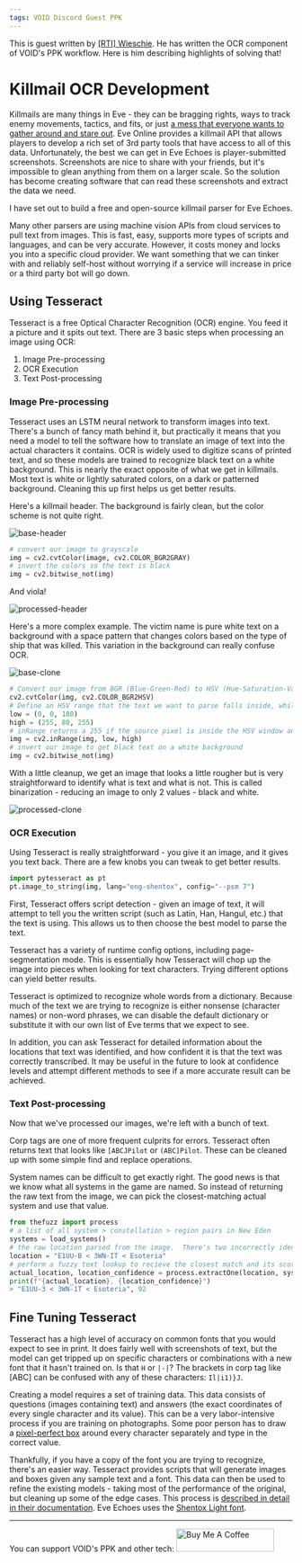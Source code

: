 ```yaml
---
tags: VOID Discord Guest PPK
---
```


This is guest written by <a href="https://discord.com/users/81774426697248768">[RTI] Wieschie</a>. He has written the OCR component of VOID's PPK workflow.
Here is him describing highlights of solving that!

# Killmail OCR Development

Killmails are many things in Eve - they can be bragging rights, ways to track enemy movements, tactics, and fits, or just [a mess that everyone wants to gather around and stare out](https://zkillboard.com/kill/104468891/). Eve Online provides a killmail API that allows players to develop a rich set of 3rd party tools that have access to all of this data. Unfortunately, the best we can get in Eve Echoes is player-submitted screenshots. Screenshots are nice to share with your friends, but it's impossible to glean anything from them on a larger scale. So the solution has become creating software that can read these screenshots and extract the data we need.

I have set out to build a free and open-source killmail parser for Eve Echoes.

Many other parsers are using machine vision APIs from cloud services to pull text from images. This is fast, easy, supports more types of scripts and languages, and can be very accurate. However, it costs money and locks you into a specific cloud provider. We want something that we can tinker with and reliably self-host without worrying if a service will increase in price or a third party bot will go down.

## Using Tesseract

Tesseract is a free Optical Character Recognition (OCR) engine. You feed it a picture and it spits out text. There are 3 basic steps when processing an image using OCR:

1. Image Pre-processing
2. OCR Execution
3. Text Post-processing

### Image Pre-processing

Tesseract uses an LSTM neural network to transform images into text. There's a bunch of fancy math behind it, but practically it means that you need a model to tell the software how to translate an image of text into the actual characters it contains. OCR is widely used to digitize scans of printed text, and so these models are trained to recognize black text on a white background. This is nearly the exact opposite of what we get in killmails. Most text is white or lightly saturated colors, on a dark or patterned background. Cleaning this up first helps us get better results.

Here's a killmail header. The background is fairly clean, but the color scheme is not quite right.

![base-header](https://i.imgur.com/mbzAuMi.png)

```python
# convert our image to grayscale
img = cv2.cvtColor(image, cv2.COLOR_BGR2GRAY)
# invert the colors so the text is black
img = cv2.bitwise_not(img)
```

And viola!

![processed-header](https://i.imgur.com/MJWg3Ao.png)

Here's a more complex example. The victim name is pure white text on a background with a space pattern that changes colors based on the type of ship that was killed. This variation in the background can really confuse OCR.

![base-clone](https://cdn.discordapp.com/attachments/1028446254864277514/1039974147108904960/image.png)

```python
# Convert our image from BGR (Blue-Green-Red) to HSV (Hue-Saturation-Value) to make this kind of filtering easier.
cv2.cvtColor(img, cv2.COLOR_BGR2HSV)
# Define an HSV range that the text we want to parse falls inside, while the background falls outside
low = (0, 0, 180)
high = (255, 80, 255)
# inRange returns a 255 if the source pixel is inside the HSV window and 0 when outside.  This will result in white text and a black background
img = cv2.inRange(img, low, high)
# invert our image to get black text on a white background
img = cv2.bitwise_not(img)
```

With a little cleanup, we get an image that looks a little rougher but is very straightforward to identify what is text and what is not. This is called binarization - reducing an image to only 2 values - black and white.

![processed-clone](https://cdn.discordapp.com/attachments/1028446254864277514/1039974146744008815/image.png)

### OCR Execution

Using Tesseract is really straightforward - you give it an image, and it gives you text back. There are a few knobs you can tweak to get better results.

```python
import pytesseract as pt
pt.image_to_string(img, lang="eng-shentox", config="--psm 7")
```

First, Tesseract offers script detection - given an image of text, it will attempt to tell you the written script (such as Latin, Han, Hangul, etc.) that the text is using. This allows us to then choose the best model to parse the text.

Tesseract has a variety of runtime config options, including page-segmentation mode. This is essentially how Tesseract will chop up the image into pieces when looking for text characters. Trying different options can yield better results.

Tesseract is optimized to recognize whole words from a dictionary. Because much of the text we are trying to recognize is either nonsense (character names) or non-word phrases, we can disable the default dictionary or substitute it with our own list of Eve terms that we expect to see.

In addition, you can ask Tesseract for detailed information about the locations that text was identified, and how confident it is that the text was correctly transcribed. It may be useful in the future to look at confidence levels and attempt different methods to see if a more accurate result can be achieved.

### Text Post-processing

Now that we've processed our images, we're left with a bunch of text.

Corp tags are one of more frequent culprits for errors. Tesseract often returns text that looks like `[ABCJPilot` or `(ABC]Pilot`. These can be cleaned up with some simple find and replace operations.

System names can be difficult to get exactly right. The good news is that we know what all systems in the game are named. So instead of returning the raw text from the image, we can pick the closest-matching actual system and use that value.

```python
from thefuzz import process
# a list of all system > constellation > region pairs in New Eden
systems = load_systems()
# the raw location parsed from the image.  There's two incorrectly identified characters here
location = "E1UU-B < 3WN-IT < Esoteria"
# perform a fuzzy text lookup to recieve the closest match and its score
actual_location, location_confidence = process.extractOne(location, systems)
print(f"{actual_location}, {location_confidence}")
> "E1UU-3 < 3WN-1T < Esoteria", 92
```

## Fine Tuning Tesseract

Tesseract has a high level of accuracy on common fonts that you would expect to see in print. It does fairly well with screenshots of text, but the model can get tripped up on specific characters or combinations with a new font that it hasn't trained on. Is that `H` or `|-|`? The brackets in corp tag like [ABC] can be confused with any of these characters: `Il|i1)}J`.

Creating a model requires a set of training data. This data consists of questions (images containing text) and answers (the exact coordinates of every single character and its value). This can be a very labor-intensive process if you are training on photographs. Some poor person has to draw a [pixel-perfect box](https://raw.githubusercontent.com/A2K/jTessBoxEditor/master/screenshot.png) around every character separately and type in the correct value.

Thankfully, if you have a copy of the font you are trying to recognize, there's an easier way. Tesseract provides scripts that will generate images and boxes given any sample text and a font. This data can then be used to refine the existing models - taking most of the performance of the original, but cleaning up some of the edge cases. This process is [described in detail in their documentation](https://tesseract-ocr.github.io/tessdoc/tess4/TrainingTesseract-4.00.html#creating-training-data). Eve Echoes uses the [Shentox Light font](https://emtype.net/fonts/shentox).


---
You can support VOID's PPK and other tech: <a href="https://www.buymeacoffee.com/sarpedontdw" target="_blank"><img src="https://cdn.buymeacoffee.com/buttons/default-orange.png" alt="Buy Me A Coffee" height="41" width="174"></a>

